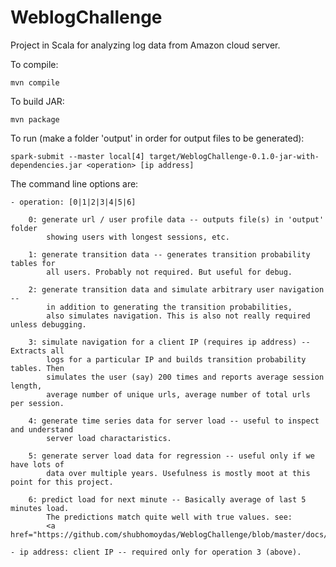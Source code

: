 # WeblogChallenge

Project in Scala for analyzing log data from Amazon cloud server.

To compile:

    mvn compile

To build JAR:

    mvn package

To run (make a folder 'output' in order for output files to be generated):

    spark-submit --master local[4] target/WeblogChallenge-0.1.0-jar-with-dependencies.jar <operation> [ip address]
    
The command line options are:

    - operation: [0|1|2|3|4|5|6]
    
        0: generate url / user profile data -- outputs file(s) in 'output' folder
            showing users with longest sessions, etc.
        
        1: generate transition data -- generates transition probability tables for
            all users. Probably not required. But useful for debug.
        
        2: generate transition data and simulate arbitrary user navigation --
            in addition to generating the transition probabilities,
            also simulates navigation. This is also not really required unless debugging.
        
        3: simulate navigation for a client IP (requires ip address) -- Extracts all
            logs for a particular IP and builds transition probability tables. Then
            simulates the user (say) 200 times and reports average session length,
            average number of unique urls, average number of total urls per session.
        
        4: generate time series data for server load -- useful to inspect and understand
            server load charactaristics.
        
        5: generate server load data for regression -- useful only if we have lots of
            data over multiple years. Usefulness is mostly moot at this point for this project.
        
        6: predict load for next minute -- Basically average of last 5 minutes load.
            The predictions match quite well with true values. see:
            <a href="https://github.com/shubhomoydas/WeblogChallenge/blob/master/docs/predicted_server_load.pdf">
        
    - ip address: client IP -- required only for operation 3 (above).
